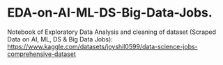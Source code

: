 # EDA-on-AI-ML-DS-Big-Data-Jobs.
Notebook of Exploratory Data Analysis and cleaning of dataset (Scraped Data on AI, ML, DS &amp; Big Data Jobs): https://www.kaggle.com/datasets/joyshil0599/data-science-jobs-comprehensive-dataset
